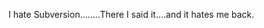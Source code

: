 <!--
id: 211613902
link: http://kevinisom.info/post/211613902/i-hate-subversion-there-i-said-it-and-it-hates
slug: i-hate-subversion-there-i-said-it-and-it-hates
date: Tue Oct 13 2009 16:03:51 GMT+1300 (NZDT)
raw: {"blog_name":"kevinisom","id":211613902,"post_url":"http://kevinisom.info/post/211613902/i-hate-subversion-there-i-said-it-and-it-hates","slug":"i-hate-subversion-there-i-said-it-and-it-hates","type":"text","date":"2009-10-13 03:03:51 GMT","timestamp":1255403031,"state":"published","format":"html","reblog_key":"KecTtY9V","tags":[],"short_url":"http://tmblr.co/Zw68YyCdFZE","highlighted":[],"feed_item":"http://twitter.com/kev_nz/statuses/4823568009","from_feed_id":"650289","note_count":0,"title":null,"body":"<p>I hate Subversion&#8230;&#8230;..There I said it&#8230;.and it hates me back.</p>"}
publish: 2009-10-013
tags: 
title: null
-->


I hate Subversion……..There I said it….and it hates me back.


